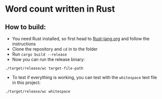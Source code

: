 # Word count written in Rust

## How to build:

* You need Rust installed, so first head to [Rust-lang.org](https://www.rust-lang.org/) and follow the instructions
* Clone the repository and `cd` in to the folder
* Run `cargo build --release`
* Now you can run the release binary:

```
./target/release/wc target-file-path
```

* To test if everything is working, you can test with the `whitespace` text file in this project:

```
./target/release/wc whitespace
```